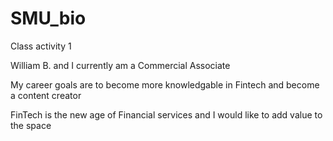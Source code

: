 # SMU_bio
Class activity 1

William B. and I currently am a Commercial Associate

My career goals are to become more knowledgable in Fintech and become a content creator

FinTech is the new age of Financial services and I would like to add value to the space
